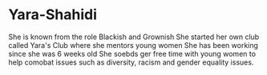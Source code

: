 # Yara-Shahidi
She is known from the role Blackish and Grownish
She started her own club called Yara's Club where she mentors young women
She has been working since she was 6 weeks old 
She soebds ger free time with young women to help comobat issues such as diversity, racism and gender equality issues.
